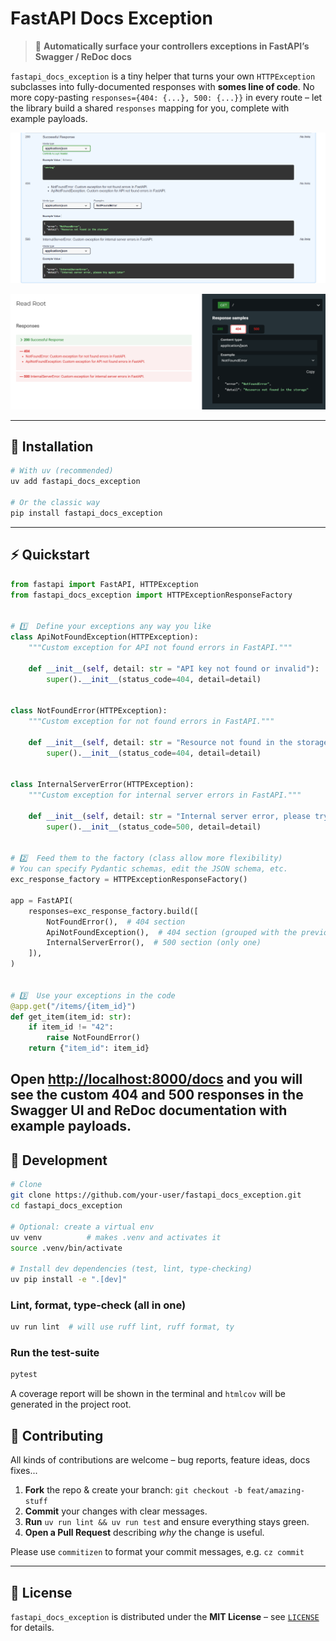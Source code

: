 # FastAPI Docs Exception

> 📖 **Automatically surface your controllers exceptions in FastAPI’s Swagger / ReDoc docs**  

`fastapi_docs_exception` is a tiny helper that turns your own `HTTPException` subclasses into fully-documented responses with **somes line of code**. No more copy-pasting `responses={404: {...}, 500: {...}}` in every route – let the library build a shared `responses` mapping for you, complete with example payloads.

<p align="center">
  <img src="docs/swagger.png" alt="Swagger UI screenshot that shows custom 404 & 500 error examples" width="700">
</p>

<p align="center">
  <img src="docs/redoc.png" alt="Swagger UI screenshot that shows custom 404 & 500 error examples" width="700">
</p>

---

## 🚀 Installation

```bash
# With uv (recommended)
uv add fastapi_docs_exception

# Or the classic way
pip install fastapi_docs_exception
```

---

## ⚡ Quickstart

```python
from fastapi import FastAPI, HTTPException
from fastapi_docs_exception import HTTPExceptionResponseFactory


# 1️⃣  Define your exceptions any way you like
class ApiNotFoundException(HTTPException):
    """Custom exception for API not found errors in FastAPI."""

    def __init__(self, detail: str = "API key not found or invalid"):
        super().__init__(status_code=404, detail=detail)


class NotFoundError(HTTPException):
    """Custom exception for not found errors in FastAPI."""

    def __init__(self, detail: str = "Resource not found in the storage"):
        super().__init__(status_code=404, detail=detail)


class InternalServerError(HTTPException):
    """Custom exception for internal server errors in FastAPI."""

    def __init__(self, detail: str = "Internal server error, please try again later"):
        super().__init__(status_code=500, detail=detail)


# 2️⃣  Feed them to the factory (class allow more flexibility)
# You can specify Pydantic schemas, edit the JSON schema, etc.
exc_response_factory = HTTPExceptionResponseFactory()

app = FastAPI(
    responses=exc_response_factory.build([
        NotFoundError(),  # 404 section
        ApiNotFoundException(),  # 404 section (grouped with the previous one)
        InternalServerError(),  # 500 section (only one)
    ]),
)


# 3️⃣  Use your exceptions in the code
@app.get("/items/{item_id}")
def get_item(item_id: str):
    if item_id != "42":
        raise NotFoundError()
    return {"item_id": item_id}
```

Open [http://localhost:8000/docs](http://localhost:8000/docs) and you will see the custom 404 and 500 responses in the Swagger UI and ReDoc documentation with example payloads.
---

## 🔧 Development

```bash
# Clone
git clone https://github.com/your-user/fastapi_docs_exception.git
cd fastapi_docs_exception

# Optional: create a virtual env
uv venv          # makes .venv and activates it
source .venv/bin/activate

# Install dev dependencies (test, lint, type-checking)
uv pip install -e ".[dev]"
```

### Lint, format, type-check (all in one)

```bash
uv run lint  # will use ruff lint, ruff format, ty
```

### Run the test-suite

```bash
pytest
```

A coverage report will be shown in the terminal and `htmlcov` will be generated in the project root.

## 🤝 Contributing

All kinds of contributions are welcome – bug reports, feature ideas, docs fixes...

1. **Fork** the repo & create your branch: `git checkout -b feat/amazing-stuff`
2. **Commit** your changes with clear messages.
3. **Run** `uv run lint && uv run test` and ensure everything stays green.
4. **Open a Pull Request** describing *why* the change is useful.

Please use `commitizen` to format your commit messages, e.g. `cz commit`

---

## 📜 License

`fastapi_docs_exception` is distributed under the **MIT License** – see [`LICENSE`](LICENSE) for details.
